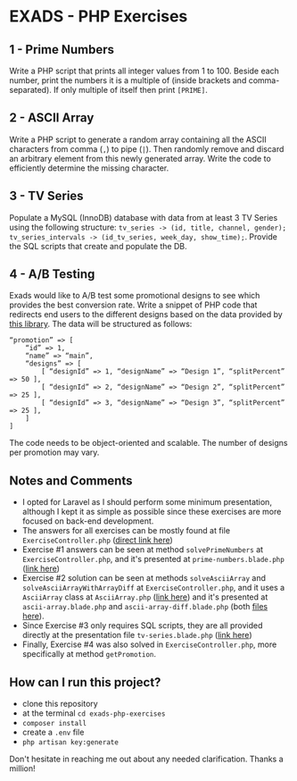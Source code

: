 EXADS - PHP Exercises 
========

1 - Prime Numbers
-------
Write a PHP script that prints all integer values from 1 to 100. Beside each number, print the numbers it is a multiple of (inside brackets and comma-separated). If only multiple of itself then print `[PRIME]`.

2 - ASCII Array
------
Write a PHP script to generate a random array containing all the ASCII characters from comma (`,`) to pipe (`|`). Then randomly remove and discard an arbitrary element from this newly generated array. Write the code to efficiently determine the missing character.

3 - TV Series
---------
Populate a MySQL (InnoDB) database with data from at least 3 TV Series using the following structure: 
`tv_series -> (id, title, channel, gender); tv_series_intervals -> (id_tv_series, week_day, show_time);`. 
Provide the SQL scripts that create and populate the DB.

4 - A/B Testing
----
Exads would like to A/B test some promotional designs to see which provides the best conversion rate.
Write a snippet of PHP code that redirects end users to the different designs based on the data provided by [this library](https://packagist.org/packages/exads/ab-test-data).
The data will be structured as follows:
```
“promotion” => [
    “id” => 1,
    “name” => “main”,
    “designs” => [
        [ “designId” => 1, “designName” => “Design 1”, “splitPercent” => 50 ],
        [ “designId” => 2, “designName” => “Design 2”, “splitPercent” => 25 ],
        [ “designId” => 3, “designName” => “Design 3”, “splitPercent” => 25 ],
    ]
]
```
The code needs to be object-oriented and scalable. The number of designs per promotion may vary.

Notes and Comments
-----
- I opted for Laravel as I should perform some minimum presentation, although I kept it as simple as possible since these exercises are more focused on back-end development.
- The answers for all exercises can be mostly found at file `ExerciseController.php` ([direct link here](https://github.com/v1ctorf/exads-php-exercises/blob/main/app/Http/Controllers/ExerciseController.php))
- Exercise #1 answers can be seen at method `solvePrimeNumbers` at `ExerciseController.php`, and it's presented at `prime-numbers.blade.php` ([link here](https://github.com/v1ctorf/exads-php-exercises/blob/main/resources/views/prime-numbers.blade.php))
- Exercise #2 solution can be seen at methods `solveAsciiArray` and `solveAsciiArrayWithArrayDiff` at `ExerciseController.php`, and it uses a `AsciiArray` class at `AsciiArray.php` ([link here](https://github.com/v1ctorf/exads-php-exercises/blob/main/app/Models/AsciiArray.php)) and it's presented at `ascii-array.blade.php` and `ascii-array-diff.blade.php` (both [files here](https://github.com/v1ctorf/exads-php-exercises/tree/main/resources/views)).    
- Since Exercise #3 only requires SQL scripts, they are all provided directly at the presentation file `tv-series.blade.php` ([link here](https://github.com/v1ctorf/exads-php-exercises/blob/main/resources/views/tv-series.blade.php))
- Finally, Exercise #4 was also solved in `ExerciseController.php`, more specifically at method `getPromotion`.

How can I run this project?
-----
- clone this repository
- at the terminal `cd exads-php-exercises`
- `composer install`
- create a `.env` file
- `php artisan key:generate`

Don't hesitate in reaching me out about any needed clarification. Thanks a million!
